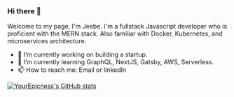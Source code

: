 ### Hi there 👋

<!--
**YourEpicness/YourEpicness** is a ✨ _special_ ✨ repository because its `README.md` (this file) appears on your GitHub profile.

Here are some ideas to get you started:

- 🔭 I’m currently working on ...
- 🌱 I’m currently learning ...
- 👯 I’m looking to collaborate on ...
- 🤔 I’m looking for help with ...
- 💬 Ask me about ...
- 📫 How to reach me: ...
- 😄 Pronouns: ...
- ⚡ Fun fact: ...
[![YourEpicness's GitHub stats](https://github-readme-stats.vercel.app/api?username=YourEpicness)](https://github.com/YourEpicness/github-readme-stats)
-->
Welcome to my page. 
I'm Jeebe. I'm a fullstack Javascript developer who is proficient with the MERN stack. Also familiar with Docker, Kubernetes, and microservices architecture.
- 🔭 I’m currently working on building a startup.
- 🌱 I’m currently learning GraphQL, NextJS, Gatsby, AWS, Serverless.
- 📫 How to reach me: Email or linkedIn

[![YourEpicness's GitHub stats](https://github-readme-stats.vercel.app/api?username=YourEpicness&show_icons=true&theme=dark)](https://github.com/YourEpicness/github-readme-stats)

